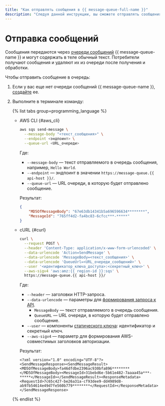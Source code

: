 ```yaml
---
title: "Как отправлять сообщения в {{ message-queue-full-name }}"
description: "Следуя данной инструкции, вы сможете отправлять сообщения." 
---
```


# Отправка сообщений

Сообщения передаются через [очереди сообщений](../concepts/queue.md) {{ message-queue-name }} и могут содержать в теле обычный текст. Потребители получают сообщения и удаляют их из очереди после получения и обработки.

Чтобы отправить сообщение в очередь:

1. Если у вас еще нет очереди сообщений {{ message-queue-name }}, [создайте](message-queue-new-queue.md) ее.
1. Выполните в терминале команду:

   {% list tabs group=programming_language %}
   
   - AWS CLI {#aws_cli}
   
     ```bash
     aws sqs send-message \
       --message-body "<текст_сообщения>" \
       --endpoint <эндпоинт> \
       --queue-url <URL_очереди>
     ```
   
     Где:
   
     * `--message-body` — текст отправляемого в очередь сообщения, например, `Hello World`.
     * `--endpoint` — эндпоинт в значении `https://message-queue.{{ api-host }}/`.
     * `--queue-url` — URL очереди, в которую будет отправлено сообщение.
     
     Результат:
   
     ```json
     {
         "MD5OfMessageBody": "67e63db14341b5a696596634********", 
         "MessageId": "765ff4d2-fa4bc83-6cfcc***-*****"
     }
     ```
   
   - cURL {#curl}
   
     ```bash
     curl \
       --request POST \
       --header 'Content-Type: application/x-www-form-urlencoded' \
       --data-urlencode 'Action=SendMessage' \
       --data-urlencode 'MessageBody=<текст_сообщения>' \
       --data-urlencode 'QueueUrl=<URL_очереди_сообщений>' \
       --user '<идентификатор_ключа_доступа>:<секретный_ключ>' \
       --aws-sigv4 'aws:amz:{{ region-id }}:sqs' \
       https://message-queue.{{ api-host }}/
     ```
   
     Где:
   
     * `--header` — заголовки HTTP-запроса.
     * `--data-urlencode` — параметры для [формирования запроса к API](../api-ref/index.md).
       * `MessageBody` — текст отправляемого в очередь сообщения.
       * `QueueURL` — URL очереди, в которую будет отправлено сообщение.
     * `--user` — компоненты [статического ключа](../../iam/concepts/authorization/access-key.md): идентификатор и секретный ключ.
     * `--aws-sigv4` — параметр для формирования AWS-совместимых заголовков авторизации.
   
     Результат:
   
     ```text
     <?xml version="1.0" encoding="UTF-8"?>
     <SendMessageResponse><SendMessageResult><MD5OfMessageBody>fa46dfdbe2396ac930bfa896********</MD5OfMessageBody><MessageId>31bebd6e-5b61e482-7aaaa45a***-*****</MessageId></SendMessageResult><ResponseMetadata><RequestId>7c65c427-be26a31a-cf93dee9-dd4989d8-ab97b54614e49d7fe560b779********</RequestId></ResponseMetadata></SendMessageResponse>
     ```
   
   {% endlist %}
